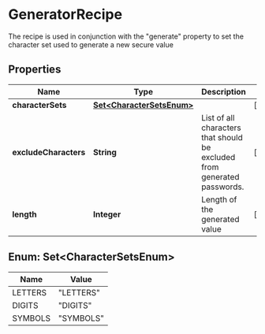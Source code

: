 

# GeneratorRecipe

The recipe is used in conjunction with the \"generate\" property to set the character set used to generate a new secure value

## Properties

| Name | Type | Description | Notes |
|------------ | ------------- | ------------- | -------------|
|**characterSets** | [**Set&lt;CharacterSetsEnum&gt;**](#Set&lt;CharacterSetsEnum&gt;) |  |  [optional] |
|**excludeCharacters** | **String** | List of all characters that should be excluded from generated passwords. |  [optional] |
|**length** | **Integer** | Length of the generated value |  [optional] |



## Enum: Set&lt;CharacterSetsEnum&gt;

| Name | Value |
|---- | -----|
| LETTERS | &quot;LETTERS&quot; |
| DIGITS | &quot;DIGITS&quot; |
| SYMBOLS | &quot;SYMBOLS&quot; |



